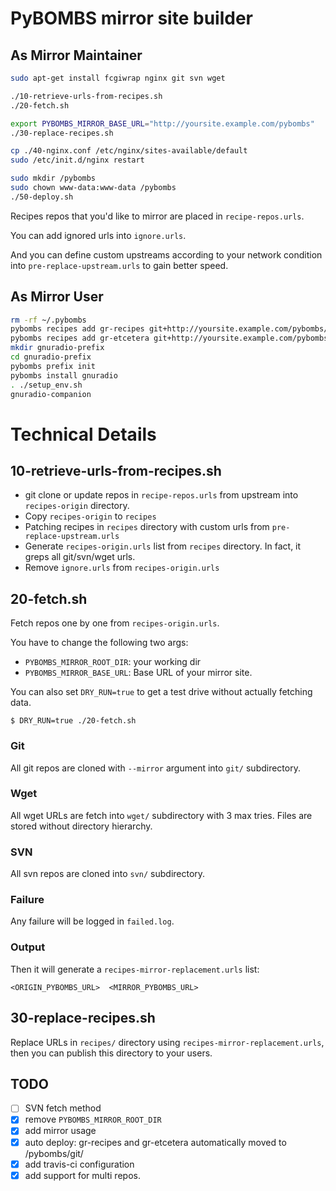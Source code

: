 # PyBOMBS mirror site builder

## As Mirror Maintainer

```bash
sudo apt-get install fcgiwrap nginx git svn wget

./10-retrieve-urls-from-recipes.sh
./20-fetch.sh

export PYBOMBS_MIRROR_BASE_URL="http://yoursite.example.com/pybombs"
./30-replace-recipes.sh

cp ./40-nginx.conf /etc/nginx/sites-available/default
sudo /etc/init.d/nginx restart

sudo mkdir /pybombs
sudo chown www-data:www-data /pybombs
./50-deploy.sh
```

Recipes repos that you'd like to mirror are placed in `recipe-repos.urls`.

You can add ignored urls into `ignore.urls`.

And you can define custom upstreams according to your network condition into `pre-replace-upstream.urls` to gain better speed.

## As Mirror User

```bash
rm -rf ~/.pybombs
pybombs recipes add gr-recipes git+http://yoursite.example.com/pybombs/git/gr-recipes.git 
pybombs recipes add gr-etcetera git+http://yoursite.example.com/pybombs/git/gr-etcetera.git 
mkdir gnuradio-prefix
cd gnuradio-prefix
pybombs prefix init
pybombs install gnuradio
. ./setup_env.sh
gnuradio-companion
```

# Technical Details

## 10-retrieve-urls-from-recipes.sh

 - git clone or update repos in `recipe-repos.urls` from upstream into `recipes-origin` directory.
 - Copy `recipes-origin` to `recipes`
 - Patching recipes in `recipes` directory with custom urls from `pre-replace-upstream.urls`
 - Generate `recipes-origin.urls` list from `recipes` directory. In fact, it greps all git/svn/wget urls.
 - Remove `ignore.urls` from `recipes-origin.urls`

## 20-fetch.sh

 Fetch repos one by one from `recipes-origin.urls`.

 You have to change the following two args:

 - `PYBOMBS_MIRROR_ROOT_DIR`: your working dir
 - `PYBOMBS_MIRROR_BASE_URL`: Base URL of your mirror site.

 You can also set `DRY_RUN=true` to get a test drive without actually fetching data.

```
$ DRY_RUN=true ./20-fetch.sh
```

### Git

 All git repos are cloned with `--mirror` argument into `git/` subdirectory.

### Wget

 All wget URLs are fetch into `wget/` subdirectory with 3 max tries. Files are stored without directory hierarchy.

### SVN

 All svn repos are cloned into `svn/` subdirectory.

### Failure

 Any failure will be logged in `failed.log`.

### Output

 Then it will generate a `recipes-mirror-replacement.urls` list:

    <ORIGIN_PYBOMBS_URL>  <MIRROR_PYBOMBS_URL>

## 30-replace-recipes.sh

 Replace URLs in `recipes/` directory using `recipes-mirror-replacement.urls`, then you can publish this directory to your users.


## TODO

 - [ ] SVN fetch method
 - [X] remove `PYBOMBS_MIRROR_ROOT_DIR`
 - [X] add mirror usage
 - [X] auto deploy: gr-recipes and gr-etcetera automatically moved to /pybombs/git/
 - [X] add travis-ci configuration
 - [X] add support for multi repos.
